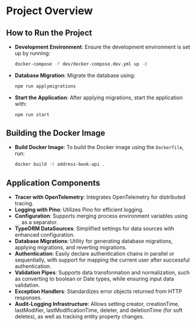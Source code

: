# Project Overview

## How to Run the Project

- **Development Environment**: Ensure the development environment is set up by running:
  ```bash
  docker-compose -f dev/docker-compose.dev.yml up -d
  ```
- **Database Migration**: Migrate the database using:
  ```bash
  npm run applymigrations
  ```
- **Start the Application**: After applying migrations, start the application with:
  ```bash
  npm run start
  ```

## Building the Docker Image

- **Build Docker Image**: To build the Docker image using the `Dockerfile`, run:
  ```bash
  docker build -t address-book-api .
  ```

## Application Components

- **Tracer with OpenTelemetry**: Integrates OpenTelemetry for distributed tracing.
- **Logging with Pino**: Utilizes Pino for efficient logging.
- **Configuration**: Supports merging process environment variables using `__` as a separator.
- **TypeORM DataSources**: Simplified settings for data sources with enhanced configuration.
- **Database Migrations**: Utility for generating database migrations, applying migrations, and reverting migrations.
- **Authentication**: Easily declare authentication chains in parallel or sequentially, with support for mapping the current user after successful authentication.
- **Validation Pipes**: Supports data transformation and normalization, such as converting to boolean or Date types, while ensuring input data validation.
- **Exception Handlers**: Standardizes error objects returned from HTTP responses.
- **Audit-Logging Infrastructure**: Allows setting creator, creationTime, lastModifier, lastModificationTime, deleter, and deletionTime (for soft deletes), as well as tracking entity property changes.
